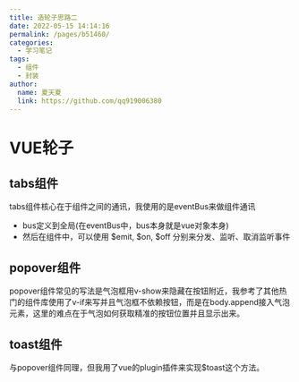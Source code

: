 ```yaml
---
title: 造轮子思路二
date: 2022-05-15 14:14:16
permalink: /pages/b51460/
categories: 
  - 学习笔记
tags: 
  - 组件
  - 封装
author: 
  name: 夏天夏
  link: https://github.com/qq919006380
---
```

# VUE轮子

## tabs组件

tabs组件核心在于组件之间的通讯，我使用的是eventBus来做组件通讯

- bus定义到全局(在eventBus中，bus本身就是vue对象本身)
- 然后在组件中，可以使用 $emit, $on, $off 分别来分发、监听、取消监听事件

## popover组件
popover组件常见的写法是气泡框用v-show来隐藏在按钮附近，我参考了其他热门的组件库使用了v-if来写并且气泡框不依赖按钮，而是在body.append接入气泡元素，这里的难点在于气泡如何获取精准的按钮位置并且显示出来。

##  toast组件
与popover组件同理，但我用了vue的plugin插件来实现$toast这个方法。
